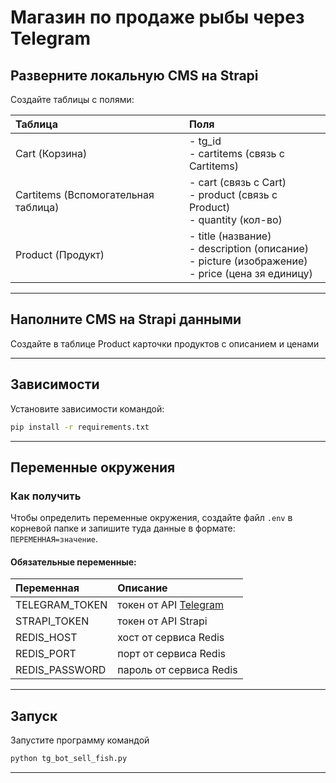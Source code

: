 # Магазин по продаже рыбы через Telegram 

## Разверните локальную CMS на Strapi
Создайте таблицы с полями:

| Таблица                             | Поля                                                                                                         |
|:------------------------------------|:-------------------------------------------------------------------------------------------------------------|
| Cart (Корзина)                      | - tg_id  <br/>- cartitems (связь с Сartitems)                                                                | 
| Сartitems (Вспомогательная таблица) | - cart (связь с Сart)   <br/>- product (связь с Product)  <br/>- quantity (кол-во)                           |
| Product (Продукт)                   | - title (название) <br/>- description (описание) <br/>- picture (изображение) <br/>- price (цена зя единицу) |

***

## Наполните CMS на Strapi данными
Создайте в таблице Product карточки продуктов с описанием и ценами

***
## Зависимости
Установите зависимости командой:  
```sh
pip install -r requirements.txt
```

***

## Переменные окружения
### Как получить
Чтобы определить переменные окружения, создайте файл `.env` в корневой папке и запишите туда данные в формате:  
`ПЕРЕМЕННАЯ=значение`.

#### Обязательные переменные:  

| Переменная           | Описание                                                                                     |
|:---------------------|:---------------------------------------------------------------------------------------------|
| TELEGRAM_TOKEN            | токен от API [Telegram ](https://telegram.me/BotFather "получить токен от API Telegram Bot") |
| STRAPI_TOKEN            | токен от API Strapi                                                                          |
| REDIS_HOST             | хост от сервиса Redis                                                                        |
| REDIS_PORT             | порт от сервиса Redis                                                                        |
| REDIS_PASSWORD             | пароль от сервиса Redis                                                                      |


***

## Запуск
Запустите программу командой
```sh
python tg_bot_sell_fish.py
```

***

